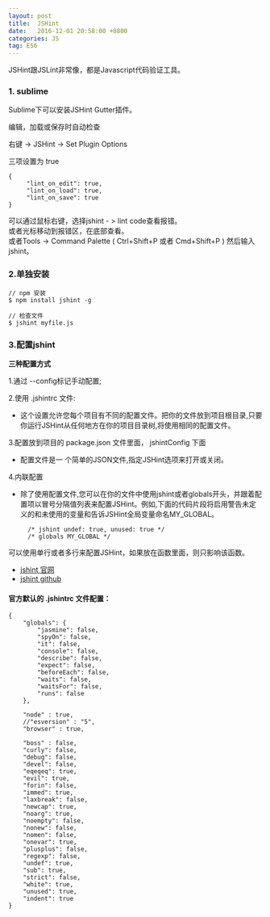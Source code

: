 ```yaml
---
layout: post
title:  JSHint
date:   2016-12-01 20:58:00 +0800
categories: JS
tag: ES6
---
```


JSHint跟JSLint非常像，都是Javascript代码验证工具。  

### 1. sublime

Sublime下可以安装JSHint Gutter插件。  

编辑，加载或保存时自动检查

右键 -> JSHint -> Set Plugin Options

三项设置为 true

	{
    	 "lint_on_edit": true,
   		 "lint_on_load": true,
   		 "lint_on_save": true
	}

可以通过鼠标右键，选择jshint - > lint code查看报错。  
或者光标移动到报错区，在底部查看。  
或者Tools -> Command Palette ( Ctrl+Shift+P 或者 Cmd+Shift+P ) 然后输入 jshint。

### 2.单独安装

	// npm 安装
    $ npm install jshint -g 
    
    // 检查文件
	$ jshint myfile.js  
    
### 3.配置jshint

**三种配置方式**

1.通过 --config标记手动配置;

2.使用 .jshintrc 文件:
- 这个设置允许您每个项目有不同的配置文件。把你的文件放到项目根目录,只要你运行JSHint从任何地方在你的项目目录树,将使用相同的配置文件。

3.配置放到项目的 package.json 文件里面， jshintConfig 下面
- 配置文件是一 个简单的JSON文件,指定JSHint选项来打开或关闭。
   
4.内联配置
- 除了使用配置文件,您可以在你的文件中使用jshint或者globals开头，并跟着配置项以冒号分隔值列表来配置JSHint。例如,下面的代码片段将启用警告未定义的和未使用的变量和告诉JSHint全局变量命名MY_GLOBAL。

  		/* jshint undef: true, unused: true */
  		/* globals MY_GLOBAL */
        
可以使用单行或者多行来配置JSHint，如果放在函数里面，则只影响该函数。

- [jshint 官网](http://jshint.com/install/)
- [jshint github](https://github.com/jshint/jshint)

#### 官方默认的 .jshintrc 文件配置：

``` stylus
{
    "globals": {
        "jasmine": false,
        "spyOn": false,
        "it": false,
        "console": false,
        "describe": false,
        "expect": false,
        "beforeEach": false,
        "waits": false,
        "waitsFor": false,
        "runs": false
    },

    "node" : true,
    //"esversion" : "5",
    "browser" : true,

    "boss" : false,
    "curly": false,
    "debug": false,
    "devel": false,
    "eqeqeq": true,
    "evil": true,
    "forin": false,
    "immed": true,
    "laxbreak": false,
    "newcap": true,
    "noarg": true,
    "noempty": false,
    "nonew": false,
    "nomen": false,
    "onevar": true,
    "plusplus": false,
    "regexp": false,
    "undef": true,
    "sub": true,
    "strict": false,
    "white": true,
    "unused": true,
    "indent": true
}
```